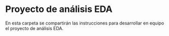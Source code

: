 # Proyecto de análisis EDA

En esta carpeta se compartirán las instrucciones para desarrollar en equipo el proyecto de análisis EDA.
